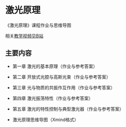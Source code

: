 # 激光原理

《激光原理》课程作业与思维导图

相关[教学视频见B站](https://space.bilibili.com/691357622)

## 主要内容

* 第一章 激光的基本原理（作业与参考答案）

* 第二章 开放式光腔与高斯光束（作业与参考答案）

* 第三章 光与物质的共振作互作用（作业与参考答案）

* 第四章 激光振荡特性（作业与参考答案）

* 第五章 激光的特性控制与典型激光器（作业与参考答案）

* 激光原理思维导图（Xmind格式）

